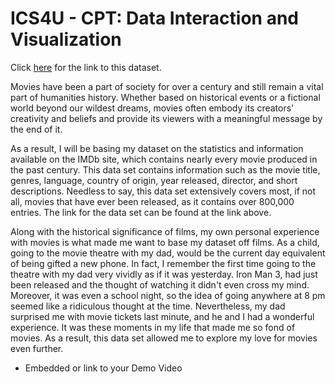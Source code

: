 
# ICS4U - CPT: Data Interaction and Visualization

Click [here](https://www.kaggle.com/stefanoleone992/imdb-extensive-dataset) for the link to this dataset.

Movies have been a part of society for over a century and still remain a vital part of humanities history. Whether based on historical events or a fictional world beyond our wildest dreams, movies often embody its creators' creativity and beliefs and provide its viewers with a meaningful message by the end of it. 

As a result, I will be basing my dataset on the statistics and information available on the IMDb site, which contains nearly every movie produced in the past century. This data set contains information such as the movie title, genres, language, country of origin, year released, director, and short descriptions. Needless to say, this data set extensively covers most, if not all, movies that have ever been released, as it contains over 800,000 entries. The link for the data set can be found at the link above. 

Along with the historical significance of films, my own personal experience with movies is what made me want to base my dataset off films. As a child, going to the movie theatre with my dad, would be the current day equivalent of being gifted a new phone. In fact, I remember the first time going to the theatre with my dad very vividly as if it was yesterday. Iron Man 3, had just been released and the thought of watching it didn't even cross my mind. Moreover, it was even a school night, so the idea of going anywhere at 8 pm seemed like a ridiculous thought at the time. Nevertheless, my dad surprised me with movie tickets last minute, and he and I had a wonderful experience. It was these moments in my life that made me so fond of movies. As a result, this data set allowed me to explore my love for movies even further.

* Embedded or link to your Demo Video
